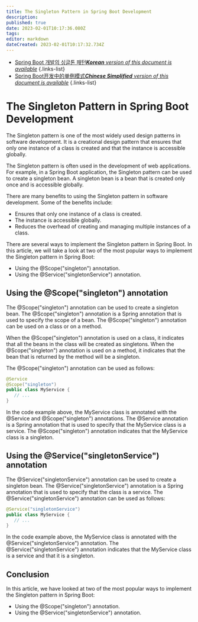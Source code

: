 ```yaml
---
title: The Singleton Pattern in Spring Boot Development
description: 
published: true
date: 2023-02-01T10:17:36.080Z
tags: 
editor: markdown
dateCreated: 2023-02-01T10:17:32.734Z
---
```


- [Spring Boot 개발의 싱글톤 패턴***Korean** version of this document is available*](/ko/Knowledge-base/Spring-Boot/the-singleton-pattern-in-spring-boot-development)
{.links-list}
- [Spring Boot开发中的单例模式***Chinese Simplified** version of this document is available*](/zh/Knowledge-base/Spring-Boot/the-singleton-pattern-in-spring-boot-development)
{.links-list}



# The Singleton Pattern in Spring Boot Development

The Singleton pattern is one of the most widely used design patterns in software development. It is a creational design pattern that ensures that only one instance of a class is created and that the instance is accessible globally. 

The Singleton pattern is often used in the development of web applications. For example, in a Spring Boot application, the Singleton pattern can be used to create a singleton bean. A singleton bean is a bean that is created only once and is accessible globally. 

There are many benefits to using the Singleton pattern in software development. Some of the benefits include:

- Ensures that only one instance of a class is created.
- The instance is accessible globally.
- Reduces the overhead of creating and managing multiple instances of a class.

There are several ways to implement the Singleton pattern in Spring Boot. In this article, we will take a look at two of the most popular ways to implement the Singleton pattern in Spring Boot:

- Using the @Scope("singleton") annotation.
- Using the @Service("singletonService") annotation.

## Using the @Scope("singleton") annotation

The @Scope("singleton") annotation can be used to create a singleton bean. The @Scope("singleton") annotation is a Spring annotation that is used to specify the scope of a bean. The @Scope("singleton") annotation can be used on a class or on a method. 

When the @Scope("singleton") annotation is used on a class, it indicates that all the beans in the class will be created as singletons. When the @Scope("singleton") annotation is used on a method, it indicates that the bean that is returned by the method will be a singleton. 

The @Scope("singleton") annotation can be used as follows:

```java
@Service
@Scope("singleton")
public class MyService {
   // ...
}
```

In the code example above, the MyService class is annotated with the @Service and @Scope("singleton") annotations. The @Service annotation is a Spring annotation that is used to specify that the MyService class is a service. The @Scope("singleton") annotation indicates that the MyService class is a singleton. 

## Using the @Service("singletonService") annotation

The @Service("singletonService") annotation can be used to create a singleton bean. The @Service("singletonService") annotation is a Spring annotation that is used to specify that the class is a service. The @Service("singletonService") annotation can be used as follows:

```java
@Service("singletonService")
public class MyService {
   // ...
}
```

In the code example above, the MyService class is annotated with the @Service("singletonService") annotation. The @Service("singletonService") annotation indicates that the MyService class is a service and that it is a singleton. 

## Conclusion

In this article, we have looked at two of the most popular ways to implement the Singleton pattern in Spring Boot:

- Using the @Scope("singleton") annotation.
- Using the @Service("singletonService") annotation.